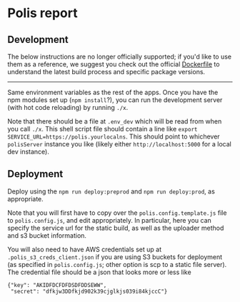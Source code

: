 # Polis report

## Development

The below instructions are no longer officially supported; if you'd like to use them as a reference, we suggest you check out the official [Dockerfile](Dockerfile) to understand the latest build process and specific package versions.

---

Same environment variables as the rest of the apps.
Once you have the npm modules set up (`npm install`?), you can run the development server (with hot code reloading) by running `./x`.

Note that there should be a file at `.env_dev` which will be read from when you call `./x`.
This shell script file should contain a line like `export SERVICE_URL=https://polis.yourlocalns`.
This should point to whichever `polisServer` instance you like (likely either `http://localhost:5000` for a local dev instance).

## Deployment

Deploy using the `npm run deploy:preprod` and `npm run deploy:prod`, as appropriate.

Note that you will first have to copy over the `polis.config.template.js` file to `polis.config.js`, and edit appropriately.
In particular, here you can specify the service url for the static build, as well as the uploader method and s3 bucket information.

You will also need to have AWS credentials set up at `.polis_s3_creds_client.json` if you are using S3 buckets for deployment (as specified in `polis.config.js`; other option is scp to a static file server).
The credential file should be a json that looks more or less like

```
{"key": "AKIDFDCFDFDSDFDDSEWW",
 "secret": "dfkjw3DDfkjd902k39cjglkjs039i84kjccC"}
```

